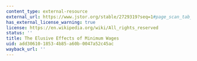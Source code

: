 ```yaml
---
content_type: external-resource
external_url: https://www.jstor.org/stable/2729319?seq=1#page_scan_tab_contents
has_external_license_warning: true
license: https://en.wikipedia.org/wiki/All_rights_reserved
status: ''
title: The Elusive Effects of Minimum Wages
uid: add30610-1853-4b85-a60b-0047a52c45ac
wayback_url: ''
---
```

